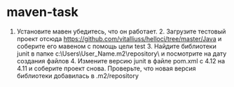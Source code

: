 # maven-task
1. Установите мавен убедитесь, что он работает.  2. Загрузите тестовый проект отсюда https://github.com/vitalliuss/helloci/tree/master/Java  и соберите его мавеном с помощь цели test  3. Найдите библиотеки junit в папке c:\Users\User_Name\.m2\repository\ и посмотрите на дату создания файлов  4. Измените версию junit в файле pom.xml c 4.12 на 4.11 и соберите проект снова. Проверьте, что новая версия библиотеки добавилась в .m2/repository
